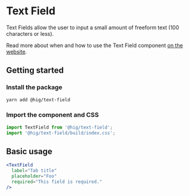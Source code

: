 # Text Field

Text Fields allow the user to input a small amount of freeform text (100 characters or less).

Read more about when and how to use the Text Field component [on the website](https://hig.autodesk.com/web/components/form-elements).

## Getting started

### Install the package

```bash
yarn add @hig/text-field
```

### Import the component and CSS

```js
import TextField from '@hig/text-field';
import '@hig/text-field/build/index.css';
```

## Basic usage

```jsx
<TextField
  label="Tab title"
  placeholder="Foo"
  required="This field is required."
/>
```
